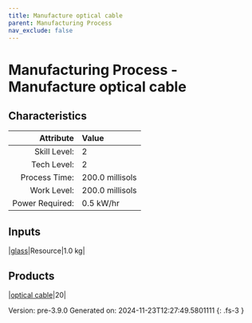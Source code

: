 ```yaml
---
title: Manufacture optical cable
parent: Manufacturing Process
nav_exclude: false
---
```

# Manufacturing Process - Manufacture optical cable


## Characteristics

| Attribute      | Value |
|--------:|:------|
|Skill Level:|2|
|Tech Level:|2|
|Process Time:|200.0 millisols|
|Work Level:|200.0 millisols|
|Power Required:|0.5 kW/hr|

## Inputs

|[glass](../resource/glass.html)|Resource|1.0 kg|

## Products

|[optical cable](../part/optical-cable.html)|20|


Version: pre-3.9.0 Generated on: 2024-11-23T12:27:49.5801111
{: .fs-3 }

